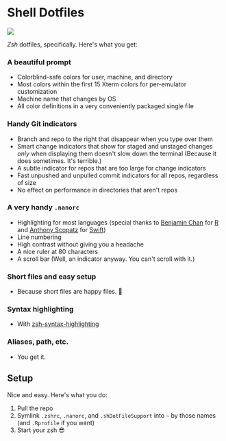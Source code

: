 # Shell Dotfiles

![](https://img.shields.io/github/v/release/cadnza/shDotFiles)

_Zsh_ dotfiles, specifically. Here's what you get:

### A beautiful prompt

-   Colorblind-safe colors for user, machine, and directory
-   Most colors within the first 15 Xterm colors for per-emulator customization
-   Machine name that changes by OS
-   All color definitions in a very conveniently packaged single file

### Handy Git indicators

-   Branch and repo to the right that disappear when you type over them
-   Smart change indicators that show for staged and unstaged changes _only_ when displaying them doesn't slow down the terminal (Because it does sometimes. It's terrible.)
-   A subtle indicator for repos that are too large for change indicators
-   Fast unpushed and unpulled commit indicators for all repos, regardless of size
-   No effect on performance in directories that aren't repos

### A very handy `.nanorc`

-   Highlighting for most languages (special thanks to [Benjamin Chan](https://github.com/benjamin-chan) for [R](https://gist.github.com/benjamin-chan/4ef37955eabf5fa8b9e70053c80b7d76) and [Anthony Scopatz](https://github.com/scopatz) for [Swift](https://github.com/scopatz/nanorc/blob/master/swift.nanorc))
-   Line numbering
-   High contrast without giving you a headache
-   A nice ruler at 80 characters
-   A scroll bar (Well, an indicator anyway. You can't scroll with it.)

### Short files and easy setup

-   Because short files are happy files. 🙂

### Syntax highlighting

-   With [zsh-syntax-highlighting](https://github.com/zsh-users/zsh-syntax-highlighting)

### Aliases, path, etc.

-   You get it.

## Setup

Nice and easy. Here's what you do:

1. Pull the repo
2. Symlink `.zshrc`, `.nanorc`, and `.shDotFileSupport` into `~` by those names (and `.Rprofile` if you want)
3. Start your zsh 😎
